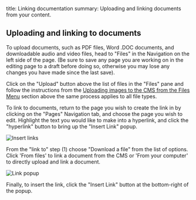 title: Linking documentation
summary: Uploading and linking documents from your content.

## Uploading and linking to documents

To upload documents, such as PDF files, Word .DOC documents, and downloadable audio and video files, head to "Files" in the Navigation on the left side of the page. (Be sure to save any page you are working on in the editing page to a draft before doing so, otherwise you may lose any changes you have made since the last save).

Click on the "Upload" button above the list of files in the "Files" pane and follow the instructions from the [Uploading images to the CMS from the Files Menu](https://userhelp.silverstripe.org/en/3.2/creating_pages_and_content/working_with_images_and_documents/#uploading-images-to-the-cms-from-the-files-menu) section above the same process applies to all file types.

To link to documents, return to the page you wish to create the link in by clicking on the "Pages" Navigation tab, and choose the page you wish to edit. Highlight the text you would like to make into a hyperlink, and click the "hyperlink" button to bring up the "Insert Link" popup.

![Insert links](/_images/insert-link-file.png)

From the "link to" step (1) choose "Download a file" from the list of options. Click 'From files' to link a document from the CMS or 'From your computer' to directly upload and link a document.

![Link popup](/_images/link-popup.png)

Finally, to insert the link, click the "Insert Link" button at the bottom-right of the popup.
